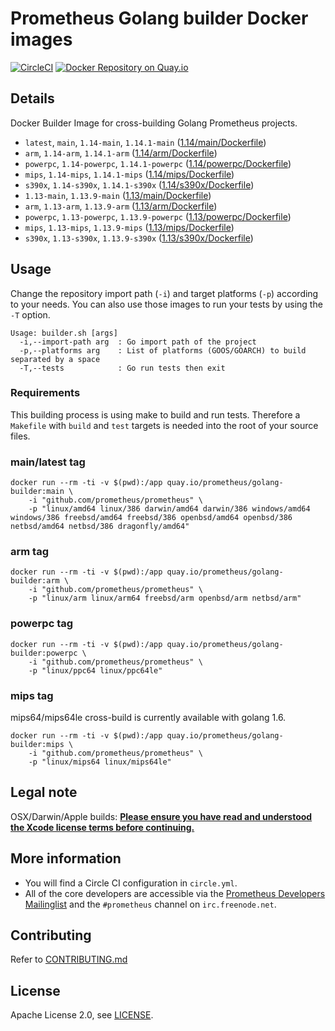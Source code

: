 # Prometheus Golang builder Docker images

[![CircleCI](https://circleci.com/gh/prometheus/golang-builder/tree/master.svg?style=shield)][circleci]
[![Docker Repository on Quay.io](https://quay.io/repository/prometheus/golang-builder/status)][quayio]

## Details

Docker Builder Image for cross-building Golang Prometheus projects.

- `latest`, `main`, `1.14-main`, `1.14.1-main` ([1.14/main/Dockerfile](1.14/main/Dockerfile))
- `arm`, `1.14-arm`, `1.14.1-arm` ([1.14/arm/Dockerfile](1.14/arm/Dockerfile))
- `powerpc`, `1.14-powerpc`, `1.14.1-powerpc` ([1.14/powerpc/Dockerfile](1.14/powerpc/Dockerfile))
- `mips`, `1.14-mips`, `1.14.1-mips` ([1.14/mips/Dockerfile](1.14/mips/Dockerfile))
- `s390x`, `1.14-s390x`, `1.14.1-s390x` ([1.14/s390x/Dockerfile](1.14/s390x/Dockerfile))
- `1.13-main`, `1.13.9-main` ([1.13/main/Dockerfile](1.13/main/Dockerfile))
- `arm`, `1.13-arm`, `1.13.9-arm` ([1.13/arm/Dockerfile](1.13/arm/Dockerfile))
- `powerpc`, `1.13-powerpc`, `1.13.9-powerpc` ([1.13/powerpc/Dockerfile](1.13/powerpc/Dockerfile))
- `mips`, `1.13-mips`, `1.13.9-mips` ([1.13/mips/Dockerfile](1.13/mips/Dockerfile))
- `s390x`, `1.13-s390x`, `1.13.9-s390x` ([1.13/s390x/Dockerfile](1.13/s390x/Dockerfile))

## Usage

Change the repository import path (`-i`) and target platforms (`-p`) according to your needs.
You can also use those images to run your tests by using the `-T` option.

```
Usage: builder.sh [args]
  -i,--import-path arg  : Go import path of the project
  -p,--platforms arg    : List of platforms (GOOS/GOARCH) to build separated by a space
  -T,--tests            : Go run tests then exit
```

### Requirements

This building process is using make to build and run tests.
Therefore a `Makefile` with `build` and `test` targets is needed into the root of your source files.

### main/latest tag

```
docker run --rm -ti -v $(pwd):/app quay.io/prometheus/golang-builder:main \
    -i "github.com/prometheus/prometheus" \
    -p "linux/amd64 linux/386 darwin/amd64 darwin/386 windows/amd64 windows/386 freebsd/amd64 freebsd/386 openbsd/amd64 openbsd/386 netbsd/amd64 netbsd/386 dragonfly/amd64"
```

### arm tag

```
docker run --rm -ti -v $(pwd):/app quay.io/prometheus/golang-builder:arm \
    -i "github.com/prometheus/prometheus" \
    -p "linux/arm linux/arm64 freebsd/arm openbsd/arm netbsd/arm"
```

### powerpc tag

```
docker run --rm -ti -v $(pwd):/app quay.io/prometheus/golang-builder:powerpc \
    -i "github.com/prometheus/prometheus" \
    -p "linux/ppc64 linux/ppc64le"
```

### mips tag

mips64/mips64le cross-build is currently available with golang 1.6.

```
docker run --rm -ti -v $(pwd):/app quay.io/prometheus/golang-builder:mips \
    -i "github.com/prometheus/prometheus" \
    -p "linux/mips64 linux/mips64le"
```

## Legal note

OSX/Darwin/Apple builds:
**[Please ensure you have read and understood the Xcode license
   terms before continuing.](https://www.apple.com/legal/sla/docs/xcode.pdf)**

## More information

  * You will find a Circle CI configuration in `circle.yml`.
  * All of the core developers are accessible via the [Prometheus Developers Mailinglist](https://groups.google.com/forum/?fromgroups#!forum/prometheus-developers) and the `#prometheus` channel on `irc.freenode.net`.

## Contributing

Refer to [CONTRIBUTING.md](CONTRIBUTING.md)

## License

Apache License 2.0, see [LICENSE](LICENSE).

[quayio]: https://quay.io/repository/prometheus/golang-builder
[circleci]: https://circleci.com/gh/prometheus/golang-builder

